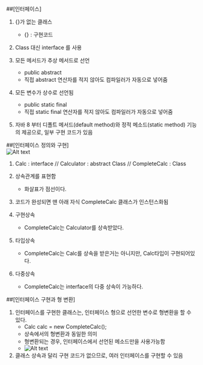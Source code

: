 ##[인터페이스]
1. {}가 없는 클래스
    - {} : 구현코드

2. Class 대신 interface 를 사용

3. 모든 메서드가 추상 메서드로 선언
    - public abstract
    - 직접 abstract 연산자를 적지 않아도 컴파일러가 자동으로 넣어줌

4. 모든 변수가 상수로 선언됨
    - public static final
    - 직접 static final 연산자를 적지 않아도 컴파일러가 자동으로 넣어줌

5. 자바 8 부터 디폴트 메서드(default method)와 정적 메소드(static method) 기능의 제공으로, 일부 구현 코드가 있음



##[인터페이스 정의와 구현]   
![Alt text](C:/Users/user/Desktop/javaGit/interface.jpg)
1. Calc : interface // Calculator : abstract Class // CompleteCalc : Class

2. 상속관계를 표현함
    - 화살표가 점선이다.

3. 코드가 완성되면 맨 아래 자식 CompleteCalc 클래스가 인스턴스화됨

4. 구현상속
    - CompleteCalc는 Calculator를 상속받았다.

5. 타입상속
    - CompleteCalc는 Calc를 상속을 받은거는 아니지만, Calc타입이 구현되어있다.
6. 다중상속
    - CompleteCalc는 interface의 다중 상속이 가능하다.


##[인터페이스 구현과 형 변환]
1. 인터페이스를 구현한 클래스는, 인터페이스 형으로 선언한 변수로 형변환을 할 수 있다.
    - Calc calc = new CompleteCalc();
    - 상속에서의 형변환과 동일한 의미
    - 형변환되는 경우, 인터페이스에서 선언된 메소드만을 사용가능함
    - ![Alt text](C:/Users/user/Desktop/javaGit/in.png)
2. 클래스 상속과 달리 구현 코드가 없으므로, 여러 인터페이스를 구현할 수 있음
